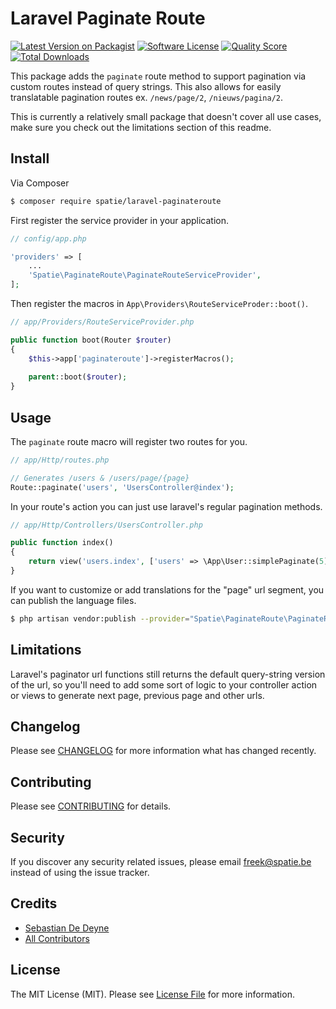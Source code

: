 # Laravel Paginate Route

[![Latest Version on Packagist](https://img.shields.io/packagist/v/spatie/laravel-paginateroute.svg?style=flat-square)](https://packagist.org/packages/spatie/laravel-paginateroute)
[![Software License](https://img.shields.io/badge/license-MIT-brightgreen.svg?style=flat-square)](LICENSE.md)
[![Quality Score](https://img.shields.io/scrutinizer/g/spatie/laravel-paginateroute.svg?style=flat-square)](https://scrutinizer-ci.com/g/spatie/laravel-paginateroute)
[![Total Downloads](https://img.shields.io/packagist/dt/spatie/laravel-paginateroute.svg?style=flat-square)](https://packagist.org/packages/spatie/laravel-paginateroute)

This package adds the `paginate` route method to support pagination via custom routes instead of query strings. This also allows for easily translatable pagination routes ex. `/news/page/2`, `/nieuws/pagina/2`.

This is currently a relatively small package that doesn't cover all use cases, make sure you check out the limitations section of this readme.

## Install

Via Composer

``` bash
$ composer require spatie/laravel-paginateroute
```

First register the service provider in your application.

``` php
// config/app.php

'providers' => [
    ...
    'Spatie\PaginateRoute\PaginateRouteServiceProvider',
];
```

Then register the macros in `App\Providers\RouteServiceProder::boot()`.

``` php
// app/Providers/RouteServiceProvider.php

public function boot(Router $router)
{
    $this->app['paginateroute']->registerMacros();
    
    parent::boot($router);
}
```

## Usage

The `paginate` route macro will register two routes for you.

``` php
// app/Http/routes.php

// Generates /users & /users/page/{page}
Route::paginate('users', 'UsersController@index');

```

In your route's action you can just use laravel's regular pagination methods.

``` php
// app/Http/Controllers/UsersController.php

public function index()
{
    return view('users.index', ['users' => \App\User::simplePaginate(5)]);
}
```

If you want to customize or add translations for the "page" url segment, you can publish the language files.

``` bash
$ php artisan vendor:publish --provider="Spatie\PaginateRoute\PaginateRouteServiceProvider"
```


## Limitations

Laravel's paginator url functions still returns the default query-string version of the url, so you'll need to add some sort of logic to your controller action or views to generate next page, previous page and other urls.

## Changelog

Please see [CHANGELOG](CHANGELOG.md) for more information what has changed recently.

## Contributing

Please see [CONTRIBUTING](CONTRIBUTING.md) for details.

## Security

If you discover any security related issues, please email freek@spatie.be instead of using the issue tracker.

## Credits

- [Sebastian De Deyne](https://github.com/sebastiandedeyne)
- [All Contributors](../../contributors)

## License

The MIT License (MIT). Please see [License File](LICENSE.md) for more information.
